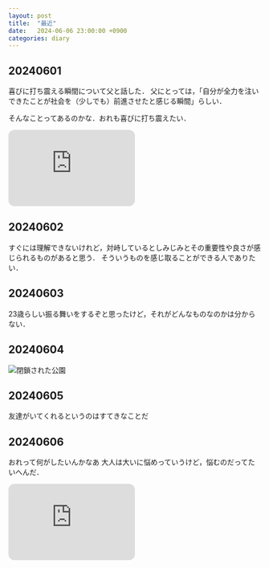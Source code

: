 ```yaml
---
layout: post
title:  "最近"
date:   2024-06-06 23:00:00 +0900
categories: diary
---
```


## 20240601

喜びに打ち震える瞬間について父と話した．
父にとっては，「自分が全力を注いできたことが社会を（少しでも）前進させたと感じる瞬間」らしい．

そんなことってあるのかな．おれも喜びに打ち震えたい．

<iframe style="border-radius:12px" src="https://open.spotify.com/embed/track/7B4xYXA7Fshsrm2oDsBp90?utm_source=generator" width="50%" height="152" frameBorder="0" allowfullscreen="" allow="autoplay; clipboard-write; encrypted-media; fullscreen; picture-in-picture" loading="lazy"></iframe>

## 20240602

すぐには理解できないけれど，対峙しているとしみじみとその重要性や良さが感じられるものがあると思う．
そういうものを感じ取ることができる人でありたい．

## 20240603

23歳らしい振る舞いをするぞと思ったけど，それがどんなものなのかは分からない．

## 20240604

![閉鎖された公園]({{site.baseurl}}/images/20240606.jpg)

## 20240605

友達がいてくれるというのはすてきなことだ

## 20240606

おれって何がしたいんかなあ
大人は大いに悩めっていうけど，悩むのだってたいへんだ．

<iframe style="border-radius:12px" src="https://open.spotify.com/embed/track/0KouT4Nb1zzCeEmZc1JY4Y?utm_source=generator" width="50%" height="152" frameBorder="0" allowfullscreen="" allow="autoplay; clipboard-write; encrypted-media; fullscreen; picture-in-picture" loading="lazy"></iframe>
